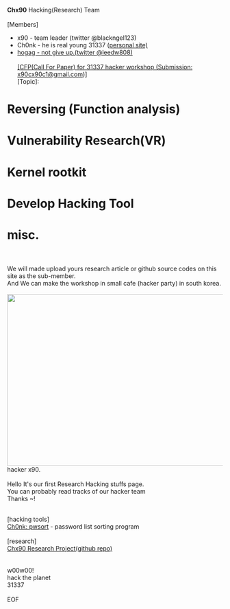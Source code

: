 <b>Chx90</b> Hacking(Research) Team<br><br>
[Members]<br>
- x90 - team leader (twitter @blackngel123)<br>
- Ch0nk - he is real young 31337 (<a href="http://chonk.rocks">personal site)<br>
- hogag - not give up.(twitter @leedw808)
<br><br>
[CFP(Call For Paper) for 31337 hacker workshop (Submission: x90cx90c1@gmail.com)]<br>
[Topic]:
# Reversing (Function analysis)<br>
# Vulnerability Research(VR)<br>
# Kernel rootkit<br>
# Develop Hacking Tool
# misc.<br><br>

We will made upload yours research article or github source codes on this site as the sub-member.<br>
And We can make the workshop in small cafe (hacker party) in south korea.<br>
<br>
<img src="https://pbs.twimg.com/media/E5-LQLaUYAcLo9h?format=jpg&name=900x900" width=600 height=400>hacker x90.<br><br>
Hello It's our first Research Hacking stuffs page.<br>
You can probably read tracks of our hacker team<br>
Thanks ~!<br>
<br>

[hacking tools]<br>
<a href="https://github.com/haconehack/pwsort">Ch0nk: pwsort</a> - password list sorting program<br><br>
[research]<br>
<a href="https://github.com/haconehack/repo_Chx90">Chx90 Research Project(github repo)</a><br>
<br>
<br>
w00w00!<br>
hack the planet<br>
31337<br>
<br>
EOF
